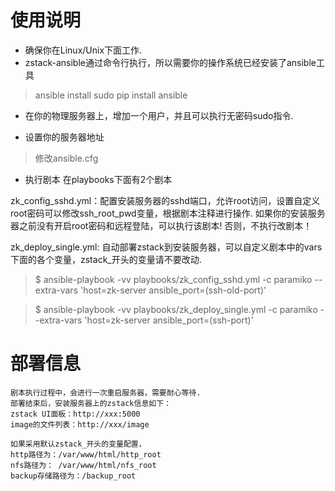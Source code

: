 # 使用说明

- 确保你在Linux/Unix下面工作.
- zstack-ansible通过命令行执行，所以需要你的操作系统已经安装了ansible工具
> ansible install
> sudo pip install ansible

- 在你的物理服务器上，增加一个用户，并且可以执行无密码sudo指令.

- 设置你的服务器地址
> 修改ansible.cfg

- 执行剧本
在playbooks下面有2个剧本

zk_config_sshd.yml：配置安装服务器的sshd端口，允许root访问，设置自定义root密码可以修改ssh_root_pwd变量，根据剧本注释进行操作. 如果你的安装服务器之前没有开启root密码和远程登陆，可以执行该剧本! 否则，不执行改剧本！

zk_deploy_single.yml: 自动部署zstack到安装服务器，可以自定义剧本中的vars下面的各个变量，zstack_开头的变量请不要改动.


> $ ansible-playbook -vv playbooks/zk_config_sshd.yml -c paramiko --extra-vars 'host=zk-server ansible_port=(ssh-old-port)'

> $ ansible-playbook -vv playbooks/zk_deploy_single.yml -c paramiko  --extra-vars 'host=zk-server ansible_port=(ssh-port)'


# 部署信息
```
剧本执行过程中，会进行一次重启服务器，需要耐心等待.
部署结束后，安装服务器上的zstack信息如下：
zstack UI面板：http://xxx:5000
image的文件列表：http://xxx/image

如果采用默认zstack_开头的变量配置，
http路径为：/var/www/html/http_root
nfs路径为： /var/www/html/nfs_root
backup存储路径为：/backup_root
```
